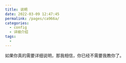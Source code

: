 ```yaml
---
title: 说明
date: 2022-03-09 12:47:45
permalink: /pages/ca966a/
categories:
  - config
  - 详细介绍
tags:
  - 
---
```


<!-- more -->

如果你真的需要详细说明，那我相信，你已经不需要我教你了。